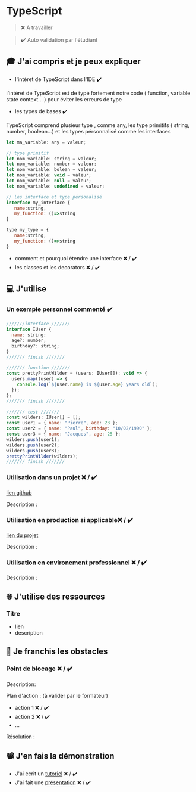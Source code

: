 # TypeScript

> ❌ A travailler

> ✔️ Auto validation par l'étudiant

## 🎓 J'ai compris et je peux expliquer

- l'intéret de TypeScript dans l'IDE  ✔️


l'intéret de TypeScript est de typé fortement notre code ( function, variable state context... ) pour éviter les erreurs de type


- les types de bases  ✔️


TypeScript comprend plusieur type , comme any, les type primitifs ( string, number, boolean...) et les types pérsonnalisé comme les interfaces
```javascript
let ma_variable: any = valeur; 

// type primitif
let nom_variable: string = valeur; 
let nom_variable: number = valeur; 
let nom_variable: bolean = valeur; 
let nom_variable: void = valeur; 
let nom_variable: null = valeur; 
let nom_variable: undefined = valeur; 

// les interface et type pérsonalisé
interface my_interface { 
   name:string, 
   my_function: ()=>string 
}

type my_type = { 
   name:string, 
   my_function: ()=>string 
} 
```
- comment et pourquoi étendre une interface ❌ / ✔️
- les classes et les decorators ❌ / ✔️

## 💻 J'utilise

### Un exemple personnel commenté  ✔️
```javascript
///////interface ///////
interface IUser {
  name: string;
  age?: number;
  birthday?: string;
}
/////// finish ///////

/////// function ///////
const prettyPrintWilder = (users: IUser[]): void => {
  users.map((user) => {
    console.log(`${user.name} is ${user.age} years old`);
  });
};
/////// finish ///////

/////// test ///////
const wilders: IUser[] = [];
const user1 = { name: "Pierre", age: 23 };
const user2 = { name: "Paul", birthday: "10/02/1990" };
const user3 = { name: "Jacques", age: 25 };
wilders.push(user1);
wilders.push(user2);
wilders.push(user3);
prettyPrintWilder(wilders);
/////// finish ///////
```

### Utilisation dans un projet ❌ / ✔️

[lien github](...)

Description :

### Utilisation en production si applicable❌ / ✔️

[lien du projet](...)

Description :

### Utilisation en environement professionnel ❌ / ✔️

Description :

## 🌐 J'utilise des ressources

### Titre

- lien
- description

## 🚧 Je franchis les obstacles

### Point de blocage ❌ / ✔️

Description:

Plan d'action : (à valider par le formateur)

- action 1 ❌ / ✔️
- action 2 ❌ / ✔️
- ...

Résolution :

## 📽️ J'en fais la démonstration

- J'ai ecrit un [tutoriel](...) ❌ / ✔️
- J'ai fait une [présentation](...) ❌ / ✔️
